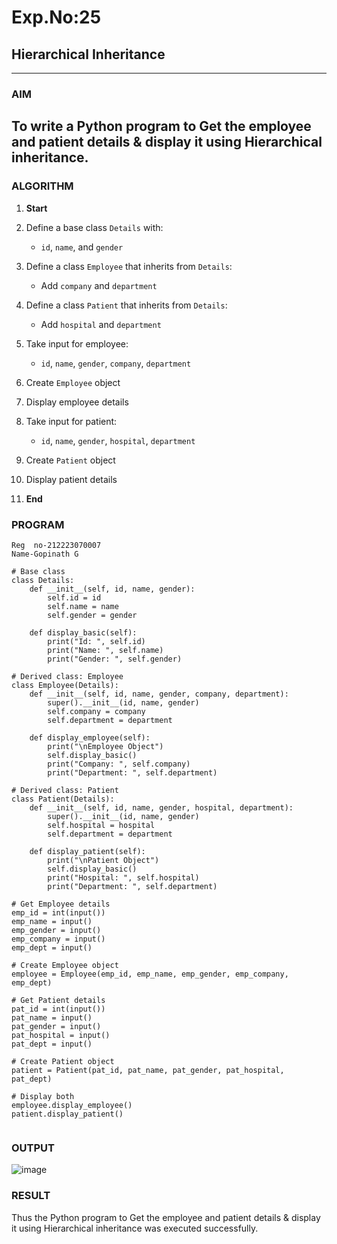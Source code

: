 # Exp.No:25  
## Hierarchical Inheritance

---

### AIM  
To write a Python program to Get the employee  and patient details & display it using Hierarchical inheritance.
---

### ALGORITHM

1. **Start**
2. Define a base class `Details` with:

   * `id`, `name`, and `gender`
3. Define a class `Employee` that inherits from `Details`:

   * Add `company` and `department`
4. Define a class `Patient` that inherits from `Details`:

   * Add `hospital` and `department`
5. Take input for employee:

   * `id`, `name`, `gender`, `company`, `department`
6. Create `Employee` object
7. Display employee details
8. Take input for patient:

   * `id`, `name`, `gender`, `hospital`, `department`
9. Create `Patient` object
10. Display patient details
11. **End**



### PROGRAM
```
Reg  no-212223070007
Name-Gopinath G

# Base class
class Details:
    def __init__(self, id, name, gender):
        self.id = id
        self.name = name
        self.gender = gender

    def display_basic(self):
        print("Id: ", self.id)
        print("Name: ", self.name)
        print("Gender: ", self.gender)

# Derived class: Employee
class Employee(Details):
    def __init__(self, id, name, gender, company, department):
        super().__init__(id, name, gender)
        self.company = company
        self.department = department

    def display_employee(self):
        print("\nEmployee Object")
        self.display_basic()
        print("Company: ", self.company)
        print("Department: ", self.department)

# Derived class: Patient
class Patient(Details):
    def __init__(self, id, name, gender, hospital, department):
        super().__init__(id, name, gender)
        self.hospital = hospital
        self.department = department

    def display_patient(self):
        print("\nPatient Object")
        self.display_basic()
        print("Hospital: ", self.hospital)
        print("Department: ", self.department)

# Get Employee details
emp_id = int(input())
emp_name = input()
emp_gender = input()
emp_company = input()
emp_dept = input()

# Create Employee object
employee = Employee(emp_id, emp_name, emp_gender, emp_company, emp_dept)

# Get Patient details
pat_id = int(input())
pat_name = input()
pat_gender = input()
pat_hospital = input()
pat_dept = input()

# Create Patient object
patient = Patient(pat_id, pat_name, pat_gender, pat_hospital, pat_dept)

# Display both
employee.display_employee()
patient.display_patient()


```

### OUTPUT  
![image](https://github.com/user-attachments/assets/e93d5231-d583-4640-9f23-87aab3b5e96a)


### RESULT
Thus the Python program to Get the employee  and patient details & display it using Hierarchical inheritance  was executed successfully.
